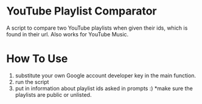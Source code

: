 # YouTube Playlist Comparator

A script to compare two YouTube playlists when given their ids, which is found in their url.
Also works for YouTube Music.

# How To Use

1. substitute your own Google account developer key in the main function.
2. run the script
3. put in information about playlist ids asked in prompts :)
   *make sure the playlists are public or unlisted.
